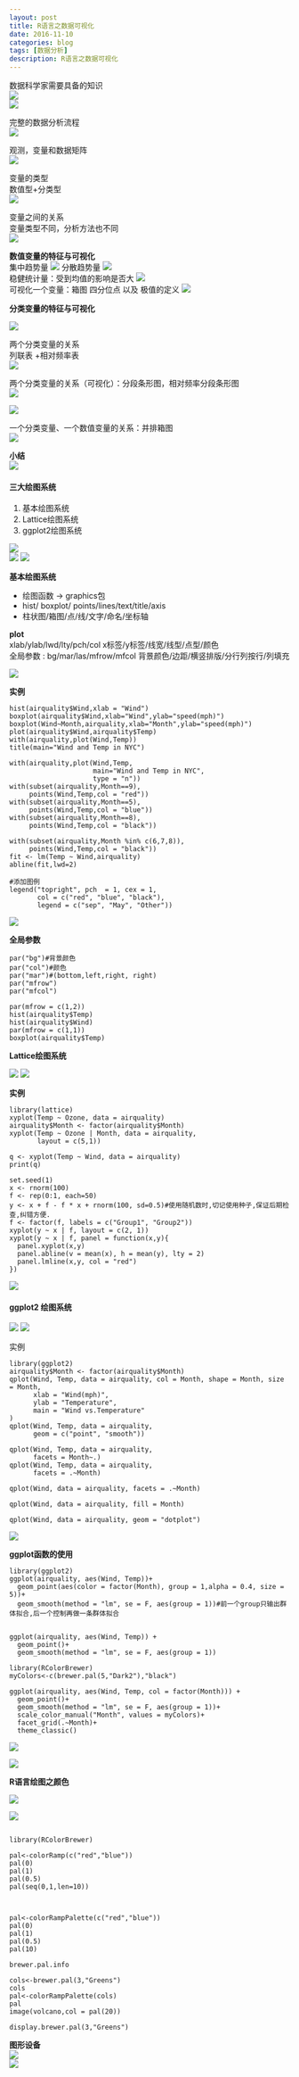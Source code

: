 ```yaml
---
layout: post
title: R语言之数据可视化
date: 2016-11-10
categories: blog
tags: [数据分析]
description: R语言之数据可视化
---
```


数据科学家需要具备的知识     
![](http://img.mukewang.com/57aef95700011c1312800720.jpg)      
![](http://img.mukewang.com/57aefac50001ea4612800720.jpg)

完整的数据分析流程      
![](http://img.mukewang.com/57d0a55a000115c012800720.jpg)    

观测，变量和数据矩阵      
![](http://img.mukewang.com/575193810001e09112800720.jpg)      

变量的类型      
数值型+分类型      
![](http://img.mukewang.com/5816e7540001636412800720.jpg)     

变量之间的关系            
变量类型不同，分析方法也不同    
![](http://img.mukewang.com/5816e79c00010c4712800720.jpg)      

**数值变量的特征与可视化**         
集中趋势量
![](http://img.mukewang.com/5816e8390001506512800720.jpg)
分散趋势量
![](http://img.mukewang.com/57af010100016d3312800720.jpg)    
稳健统计量：受到均值的影响是否大
![](http://img.mukewang.com/57af01800001896b12800720.jpg)       
可视化一个变量：箱图 四分位点 以及  极值的定义
![](http://img.mukewang.com/57af03250001f27912800720.jpg)       


**分类变量的特征与可视化**             

![](http://img.mukewang.com/5816edef00018b4512800720.jpg)       

两个分类变量的关系    
列联表 +相对频率表     
![](http://img.mukewang.com/5816eed100012c8a12800720.jpg)     

两个分类变量的关系（可视化）：分段条形图，相对频率分段条形图     
![](http://img.mukewang.com/57af07040001628212800720.jpg)      

![](http://img.mukewang.com/57af07730001bfca12800720.jpg)   

一个分类变量、一个数值变量的关系：并排箱图      
![](http://img.mukewang.com/57cfb02000012bd912800720.jpg)

**小结**    
![](http://img.mukewang.com/5816f08e0001417012800720.jpg)      

#### 三大绘图系统  

1. 基本绘图系统      
2. Lattice绘图系统    
3. ggplot2绘图系统     

![](http://img.mukewang.com/57b024980001a82f12800720.jpg)       
![](http://img.mukewang.com/57b024db000168dd12800720.jpg)
![](http://img.mukewang.com/57b0251f00010a1a12800720.jpg)

**基本绘图系统**

- 绘图函数 -> graphics包
- hist/ boxplot/ points/lines/text/title/axis
- 柱状图/箱图/点/线/文字/命名/坐标轴

**plot**    
xlab/ylab/lwd/lty/pch/col   x标签/y标签/线宽/线型/点型/颜色      
全局参数 : bg/mar/las/mfrow/mfcol   背景颜色/边距/横竖排版/分行列按行/列填充      

![](http://img.mukewang.com/58033bd90001630112800720.jpg)    

**实例**       

```
hist(airquality$Wind,xlab = "Wind")
boxplot(airquality$Wind,xlab="Wind",ylab="speed(mph)")
boxplot(Wind~Month,airquality,xlab="Month",ylab="speed(mph)")
plot(airquality$Wind,airquality$Temp)
with(airquality,plot(Wind,Temp))
title(main="Wind and Temp in NYC")

with(airquality,plot(Wind,Temp,
                     main="Wind and Temp in NYC",
                     type = "n"))
with(subset(airquality,Month==9),
     points(Wind,Temp,col = "red"))
with(subset(airquality,Month==5),
     points(Wind,Temp,col = "blue"))
with(subset(airquality,Month==8),
     points(Wind,Temp,col = "black"))

with(subset(airquality,Month %in% c(6,7,8)),
     points(Wind,Temp,col = "black"))
fit <- lm(Temp ~ Wind,airquality)
abline(fit,lwd=2)

#添加图例
legend("topright", pch  = 1, cex = 1,
       col = c("red", "blue", "black"),
       legend = c("sep", "May", "Other"))
```

![](https://raw.githubusercontent.com/whuhan2013/myImage/master/R/p1.png)

**全局参数**        

```
par("bg")#背景颜色
par("col")#颜色
par("mar")#(bottom,left,right, right)
par("mfrow")
par("mfcol")

par(mfrow = c(1,2))
hist(airquality$Temp)
hist(airquality$Wind)
par(mfrow = c(1,1))
boxplot(airquality$Temp)
```


**Lattice绘图系统**        

![](http://img.mukewang.com/5817faf50001f07712800720.jpg)
![](http://img.mukewang.com/5817fb660001158112800720.jpg)  


**实例**            

```
library(lattice)
xyplot(Temp ~ Ozone, data = airquality)
airquality$Month <- factor(airquality$Month)
xyplot(Temp ~ Ozone | Month, data = airquality,
       layout = c(5,1))

q <- xyplot(Temp ~ Wind, data = airquality)
print(q)

set.seed(1)
x <- rnorm(100)
f <- rep(0:1, each=50)
y <- x + f - f * x + rnorm(100, sd=0.5)#使用随机数时,切记使用种子,保证后期检查,纠错方便.
f <- factor(f, labels = c("Group1", "Group2"))
xyplot(y ~ x | f, layout = c(2, 1))
xyplot(y ~ x | f, panel = function(x,y){
  panel.xyplot(x,y)
  panel.abline(v = mean(x), h = mean(y), lty = 2)
  panel.lmline(x,y, col = "red")
})
```

![](https://raw.githubusercontent.com/whuhan2013/myImage/master/R/p2.png)

#### ggplot2 绘图系统               

![](http://img.mukewang.com/581709a80001a48412800720.jpg)
![](http://img.mukewang.com/581709fb00014bc912800720.jpg)         

实例      

```
library(ggplot2)
airquality$Month <- factor(airquality$Month)
qplot(Wind, Temp, data = airquality, col = Month, shape = Month, size = Month,
      xlab = "Wind(mph)",
      ylab = "Temperature",
      main = "Wind vs.Temperature"
)
qplot(Wind, Temp, data = airquality,
      geom = c("point", "smooth"))

qplot(Wind, Temp, data = airquality,
      facets = Month~.)
qplot(Wind, Temp, data = airquality,
      facets = .~Month)

qplot(Wind, data = airquality, facets = .~Month)

qplot(Wind, data = airquality, fill = Month)

qplot(Wind, data = airquality, geom = "dotplot")
```

![](https://raw.githubusercontent.com/whuhan2013/myImage/master/R/p3.png)

**ggplot函数的使用**     

```
library(ggplot2)
ggplot(airquality, aes(Wind, Temp))+
  geom_point(aes(color = factor(Month), group = 1,alpha = 0.4, size = 5))+
  geom_smooth(method = "lm", se = F, aes(group = 1))#前一个group只输出群体拟合,后一个控制再做一条群体拟合


ggplot(airquality, aes(Wind, Temp)) + 
  geom_point()+
  geom_smooth(method = "lm", se = F, aes(group = 1))

library(RColorBrewer)
myColors<-c(brewer.pal(5,"Dark2"),"black")

ggplot(airquality, aes(Wind, Temp, col = factor(Month))) + 
  geom_point()+
  geom_smooth(method = "lm", se = F, aes(group = 1))+ 
  scale_color_manual("Month", values = myColors)+
  facet_grid(.~Month)+
  theme_classic()
```         

![](https://raw.githubusercontent.com/whuhan2013/myImage/master/R/p1.jpg)

![](https://raw.githubusercontent.com/whuhan2013/myImage/master/R/p5.png)

**R语言绘图之颜色**        

![](http://img.mukewang.com/57b18f2200011cbf12800720.jpg)      

![](http://img.mukewang.com/57b18f5f00014a8a12800720.jpg)    

```

library(RColorBrewer)

pal<-colorRamp(c("red","blue"))
pal(0)
pal(1)
pal(0.5)
pal(seq(0,1,len=10))



pal<-colorRampPalette(c("red","blue"))
pal(0)
pal(1)
pal(0.5)
pal(10)

brewer.pal.info

cols<-brewer.pal(3,"Greens")
cols
pal<-colorRampPalette(cols)
pal
image(volcano,col = pal(20))

display.brewer.pal(3,"Greens")
```

**图形设备**              
![](http://img.mukewang.com/57b26c81000192de12800720.jpg)           
![](http://img.mukewang.com/57b26fec0001cd0b12800720.jpg) 

